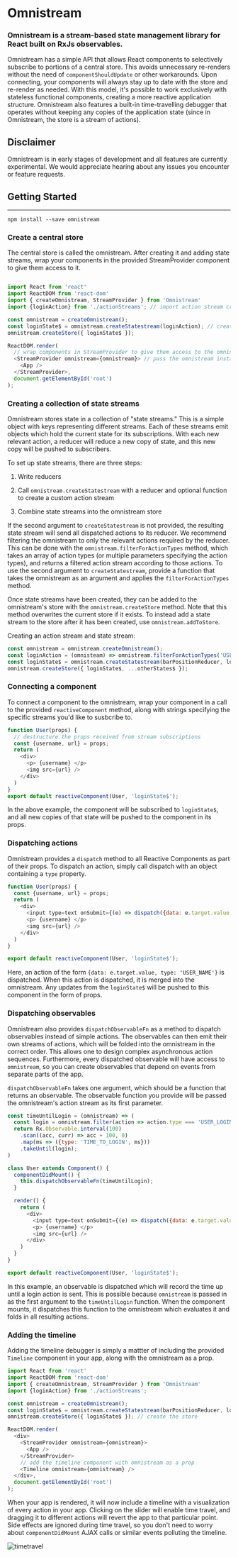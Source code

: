 # Omnistream
### Omnistream is a stream-based state management library for React built on RxJs observables.

Omnistream has a simple API that allows React components to selectively subscribe to portions of a central store. This avoids unnecessary re-renders without the need of `componentShouldUpdate` or other workarounds. Upon connecting, your components will always stay up to date with the store and re-render as needed. With this model, it's possible to work exclusively with stateless functional components, creating a more reactive application structure. Omnistream also features a built-in time-travelling debugger that operates without keeping any copies of the application state (since in Omnistream, the store is a stream of actions).

## Disclaimer

Omnistream is in early stages of development and all features are currently experimental. We would appreciate hearing about any issues you encounter or feature requests.

## Getting Started
----

`npm install --save omnistream`

### Create a central store 

The central store is called the omnistream. After creating it and adding state streams, wrap your components in the provided StreamProvider component to give them access to it.

``` javascript

import React from 'react'
import ReactDOM from 'react-dom'
import { createOmnistream, StreamProvider } from 'Omnistream'
import {loginAction} from './actionStreams'; // import action stream creator

const omnistream = createOmnistream();
const loginState$ = omnistream.createStatestream(loginAction); // create a state stream
omnistream.createStore({ loginState$ });

ReactDOM.render(
  // wrap components in StreamProvider to give them access to the omnistream
  <StreamProvider omnistream={omnistream}> // pass the omnistream instance to the StreamProvider
    <App />
  </StreamProvider>,
  document.getElementById('root')
);
```

### Creating a collection of state streams

Omnistream stores state in a collection of "state streams." This is a simple object with keys representing different streams. Each of these streams emit objects which hold the current state for its subscriptions. With each new relevant action, a reducer will reduce a new copy of state, and this new copy will be pushed to subscribers.

To set up state streams, there are three steps: 

1. Write reducers

2. Call `omnistream.createStatestream` with a reducer and optional function to create a custom action stream

3. Combine state streams into the omnistream store

If the second argument to `createStatestream` is not provided, the resulting state stream will send all dispatched actions to its reducer. We recommend filtering the omnistream to only the relevant actions required by the reducer. This can be done with the `omnistream.filterForActionTypes` method, which takes an array of action types (or multiple parameters specifying the action types), and returns a filtered action stream according to those actions. To use the second argument to `createStatestream`, provide a function that takes the omnistream as an argument and applies the `filterForActionTypes` method.

Once state streams have been created, they can be added to the omnistream's store with the `omnistream.createStore` method. Note that this method overwrites the current store if it exists. To instead add a state stream to the store after it has been created, use `omnistream.addToStore`. 


Creating an action stream and state stream:

```javascript
const omnistream = omnistream.createOmnistream();
const loginAction = (omnisteam) => omnistream.filterForActionTypes('USER_LOGIN'); // creates login action stream
const loginState$ = omnistream.createStatestream(barPositionReducer, loginAction); //  creates login state stream
omnistream.createStore({ loginState$, ...otherStates$ });
```

### Connecting a component

To connect a component to the omnistream, wrap your component in a call to the provided `reactiveComponent` method, along with strings specifying the specific streams you'd like to susbcribe to.

```javascript
function User(props) {
  // destructure the props received from stream subscriptions
  const {username, url} = props;
  return (
    <div>
      <p> {username} </p>
      <img src={url} />
    </div>
  )
}
export default reactiveComponent(User, 'loginState$');
```

In the above example, the component will be subscribed to `loginState$`, and all new copies of that state will be pushed to the component in its props.

### Dispatching actions

Omnistream provides a `dispatch` method to all Reactive Components as part of their props. To dispatch an action, simply call dispatch with an object containing a `type` property.

```javascript
function User(props) {
  const {username, url} = props;
  return (
    <div>
      <input type=text onSubmit={(e) => dispatch({data: e.target.value, type: 'USER_NAME'})} />
      <p> {username} </p>
      <img src={url} />
    </div>
  )
}

export default reactiveComponent(User, 'loginState$');
```

Here, an action of the form `{data: e.target.value, type: 'USER_NAME'}` is dispatched. When this action is dispatched, it is merged into the omnistream. Any updates from the `loginState$` will be pushed to this component in the form of props.

### Dispatching observables

Omnistream also provides `dispatchObservableFn` as a method to dispatch observables instead of simple actions. The observables can then emit their own streams of actions, which will be folded into the omnistream in the correct order. This allows one to design complex asynchronous action sequences. Furthermore, every dispatched observable will have access to `omnistream`, so you can create observables that depend on events from separate parts of the app.

`dispatchObservableFn` takes one argument, which should be a function that returns an observable. The observable function you provide will be passed the omnistream's action stream as its first parameter.

```javascript
const timeUntilLogin = (omnistream) => (
  const login = omnistream.filter(action => action.type === 'USER_LOGIN');
  return Rx.Observable.interval(100)
    .scan((acc, curr) => acc + 100, 0)
    .map(ms => ({type: 'TIME_TO_LOGIN', ms}))
    .takeUntil(login);
)

class User extends Component() {
  componentDidMount() {
    this.dispatchObservableFn(timeUntilLogin);
  }

  render() {
    return (
      <div>
        <input type=text onSubmit={(e) => dispatch({data: e.target.value, type: 'USER_NAME'})} />
        <p> {username} </p>
        <img src={url} />
      </div>
    )
  }
}

export default reactiveComponent(User, 'loginState$');
```

In this example, an observable is dispatched which will record the time up until a login action is sent. This is possible because `omnistream` is passed in as the first argument to the `timeUntilLogin` function. When the component mounts, it dispatches this function to the omnistream which evaluates it and folds in all resulting actions.


### Adding the timeline 

Adding the timeline debugger is simply a mattter of including the provided `Timeline` component in your app, along with the omnistream as a prop. 

```javascript
import React from 'react'
import ReactDOM from 'react-dom'
import { createOmnistream, StreamProvider } from 'Omnistream'
import {loginAction} from './actionStreams';

const omnistream = createOmnistream();
const loginState$ = omnistream.createStatestream(barPositionReducer, loginAction); 
omnistream.createStore({ loginState$ }); // create the store

ReactDOM.render(
  <div>
    <StreamProvider omnistream={omnistream}>
      <App />
    </StreamProvider>
    // add the timeline component with omnistream as a prop
    <Timeline omnistream={omnistream} />
  </div>,
  document.getElementById('root')
);
```

When your app is rendered, it will now include a timeline with a visualization of every action in your app. Clicking on the slider will enable time travel, and dragging it to different actions will revert the app to that particular point. Side effects are ignored during time travel, so you don't need to worry about `componentDidMount` AJAX calls or similar events polluting the timeline.

![timetravel](https://cloud.githubusercontent.com/assets/14319917/21365906/4f9f49bc-c6ac-11e6-915e-b076265523a9.gif)

